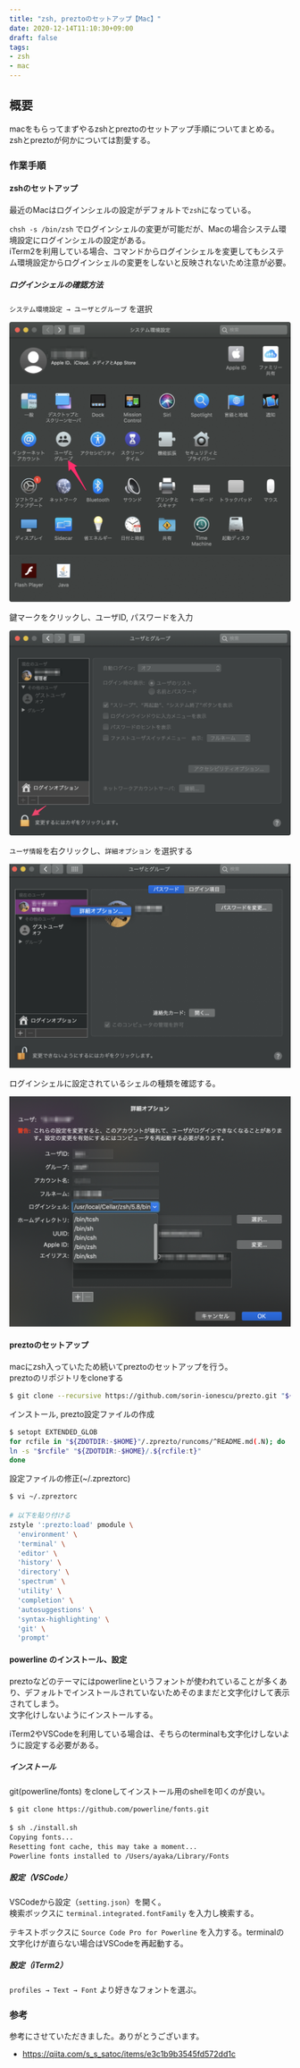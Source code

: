 ```yaml
---
title: "zsh, preztoのセットアップ【Mac】"
date: 2020-12-14T11:10:30+09:00
draft: false
tags:
- zsh
- mac
---
```


## 概要

macをもらってまずやるzshとpreztoのセットアップ手順についてまとめる。  
zshとpreztoが何かについては割愛する。

### 作業手順

#### zshのセットアップ

最近のMacはログインシェルの設定がデフォルトで`zsh`になっている。  

`chsh -s /bin/zsh` でログインシェルの変更が可能だが、Macの場合システム環境設定にログインシェルの設定がある。  
iTerm2を利用している場合、コマンドからログインシェルを変更してもシステム環境設定からログインシェルの変更をしないと反映されないため注意が必要。

##### ログインシェルの確認方法

`システム環境設定 → ユーザとグループ` を選択

![zsh_01.png](/images/posts/20201214/zsh_01.png)

鍵マークをクリックし、ユーザID, パスワードを入力

![zsh_02.png](/images/posts/20201214/zsh_02.png)

`ユーザ情報`を右クリックし、`詳細オプション` を選択する

![zsh_03.png](/images/posts/20201214/zsh_03.png)

ログインシェルに設定されているシェルの種類を確認する。

![zsh_04.png](/images/posts/20201214/zsh_04.png)

#### preztoのセットアップ

macにzsh入っていたため続いてpreztoのセットアップを行う。  
preztoのリポジトリをcloneする

```bash
$ git clone --recursive https://github.com/sorin-ionescu/prezto.git "${ZDOTDIR:-$HOME}/.zprezto"
```

インストール, prezto設定ファイルの作成

```bash
$ setopt EXTENDED_GLOB
for rcfile in "${ZDOTDIR:-$HOME}"/.zprezto/runcoms/^README.md(.N); do
ln -s "$rcfile" "${ZDOTDIR:-$HOME}/.${rcfile:t}"
done
```

設定ファイルの修正(~/.zpreztorc)
```bash
$ vi ~/.zpreztorc

# 以下を貼り付ける
zstyle ':prezto:load' pmodule \
  'environment' \
  'terminal' \
  'editor' \
  'history' \
  'directory' \
  'spectrum' \
  'utility' \
  'completion' \
  'autosuggestions' \
  'syntax-highlighting' \
  'git' \
  'prompt'
```

#### powerline のインストール、設定

preztoなどのテーマにはpowerlineというフォントが使われていることが多くあり、デフォルトでインストールされていないためそのままだと文字化けして表示されてしまう。   
文字化けしないようにインストールする。

iTerm2やVSCodeを利用している場合は、そちらのterminalも文字化けしないように設定する必要がある。

##### インストール

git(powerline/fonts) をcloneしてインストール用のshellを叩くのが良い。

```bash
$ git clone https://github.com/powerline/fonts.git

$ sh ./install.sh
Copying fonts...
Resetting font cache, this may take a moment...
Powerline fonts installed to /Users/ayaka/Library/Fonts
```

##### 設定（VSCode）

VSCodeから設定（`setting.json`）を開く。   
検索ボックスに `terminal.integrated.fontFamily` を入力し検索する。

テキストボックスに `Source Code Pro for Powerline` を入力する。terminalの文字化けが直らない場合はVSCodeを再起動する。

##### 設定（iTerm2）

`profiles → Text → Font` より好きなフォントを選ぶ。

### 参考
参考にさせていただきました。ありがとうございます。  
* https://qiita.com/s_s_satoc/items/e3c1b9b3545fd572dd1c




